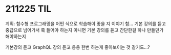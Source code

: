 # 211225 TIL

계획: 함수형 프로그래밍을 어떤 식으로 학습해야 좋을 지 이야기 함... 기본 강의를 듣고 중급으로 넘어가서 쭉 들어야 하는지 아니면 기본 강의를 듣고 간단한걸 하나 만들던가 해야하는지

기본강의 듣고 GraphQL 강의 듣고 응용 한번 하는게 좋아보이는 것 같기도...?
